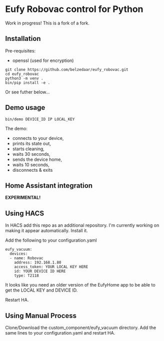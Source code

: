 # Eufy Robovac control for Python

Work in progress! This is a fork of a fork. 

## Installation
Pre-requisites:
* openssl (used for encryption)

```
git clone https://github.com/belzedaar/eufy_robovac.git
cd eufy_robovac
python3 -m venv .
bin/pip install -e .
```
Or see futher below...

## Demo usage
```
bin/demo DEVICE_ID IP LOCAL_KEY
```

The demo:
* connects to your device,
* prints its state out,
* starts cleaning,
* waits 30 seconds,
* sends the device home,
* waits 10 seconds,
* disconnects & exits

## Home Assistant integration

**EXPERIMENTAL!**

## Using HACS
In HACS add this repo as an additional repository. I'm currently working on making it appear automatically. Install it. 

Add the following to your configuration.yaml
```
eufy_vacuum:
  devices:
  - name: Robovac
    address: 192.168.1.80
    access_token: YOUR LOCAL KEY HERE
    id: YOUR DEVICE ID HERE
    type: T2118
```
It looks like you need an older version of the EufyHome app to be able to get the LOCAL KEY and DEVICE ID. 

Restart HA.

## Using Manual Process

Clone/Download the custom_component/eufy_vacuum directory. Add the same lines to your configuration.yaml and restart HA.
